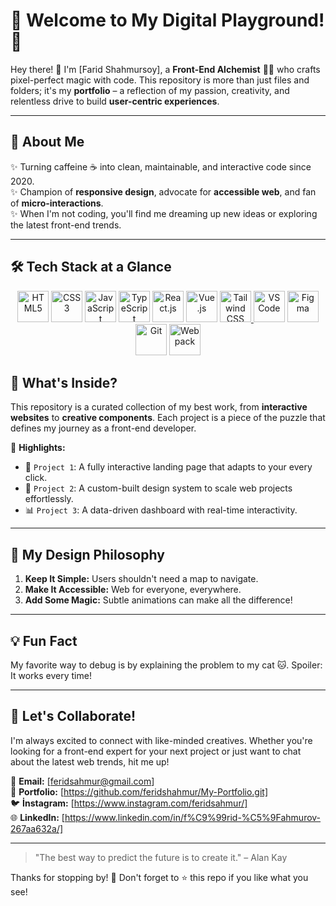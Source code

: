 

# 🌟 Welcome to My Digital Playground! 🌟


Hey there! 👋 I'm [Farid Shahmursoy], a **Front-End Alchemist** 🧙‍♂️ who crafts pixel-perfect magic with code. This repository is more than just files and folders; it's my **portfolio** – a reflection of my passion, creativity, and relentless drive to build **user-centric experiences**.

---

## 🚀 About Me

✨ Turning caffeine ☕ into clean, maintainable, and interactive code since 2020.  
✨ Champion of **responsive design**, advocate for **accessible web**, and fan of **micro-interactions**.  
✨ When I'm not coding, you'll find me dreaming up new ideas or exploring the latest front-end trends.  

---

## 🛠️ Tech Stack at a Glance

<div align="center">
  <a style="text-decoration: none;" href="https://developer.mozilla.org/en-US/docs/Web/HTML" target="_blank">
    <img src="https://cdn.worldvectorlogo.com/logos/html-1.svg" alt="HTML5" height="50">
  </a>
  <a style="text-decoration: none;" href="https://developer.mozilla.org/en-US/docs/Web/CSS" target="_blank">
    <img src="https://cdn.worldvectorlogo.com/logos/css-3.svg" alt="CSS3" height="50">
  </a>
  <a style="text-decoration: none;" href="https://developer.mozilla.org/en-US/docs/Web/JavaScript" target="_blank">
    <img src="https://cdn.worldvectorlogo.com/logos/javascript-1.svg" alt="JavaScript" height="50">
  </a>
  <a style="text-decoration: none;" href="https://www.typescriptlang.org/docs/" target="_blank">
    <img src="https://cdn.worldvectorlogo.com/logos/typescript.svg" alt="TypeScript" height="50">
  </a>
  <a style="text-decoration: none;" href="https://react.dev/" target="_blank">
    <img src="https://cdn.worldvectorlogo.com/logos/react-2.svg" alt="React.js" height="50">
  </a>
  <a style="text-decoration: none;" href="https://vuejs.org/guide/introduction.html" target="_blank">
    <img src="https://encrypted-tbn0.gstatic.com/images?q=tbn:ANd9GcSvsXyz8eDobC4MvaRkM3zmOZ9ETdrS0ozGCQ&s" alt="Vue.js" height="50">
  </a>
  <a href="https://tailwindcss.com/docs" target="_blank">
    <img src="https://cdn.worldvectorlogo.com/logos/tailwind-css-2.svg" alt="Tailwind CSS" height="50">
  </a>
  <a style="text-decoration: none;" href="https://code.visualstudio.com/docs" target="_blank">
    <img src="https://upload.wikimedia.org/wikipedia/commons/thumb/9/9a/Visual_Studio_Code_1.35_icon.svg/2048px-Visual_Studio_Code_1.35_icon.svg.png" alt="VS Code" height="50">
  </a>
  <a style="text-decoration: none;"  href="https://www.figma.com/resources/learn/" target="_blank">
    <img src="https://upload.wikimedia.org/wikipedia/commons/thumb/3/33/Figma-logo.svg/1200px-Figma-logo.svg.png" alt="Figma" height="50">
  </a>
  <a style="text-decoration: none;" href="https://git-scm.com/doc" target="_blank">
    <img src="https://cdn.worldvectorlogo.com/logos/git-icon.svg" alt="Git" height="50">
  </a>
  <a style="text-decoration: none;" href="https://webpack.js.org/concepts/" target="_blank">
    <img src="https://cdn.worldvectorlogo.com/logos/webpack.svg" alt="Webpack" height="50">
  </a>
  
</div>


## 📂 What's Inside?

This repository is a curated collection of my best work, from **interactive websites** to **creative components**. Each project is a piece of the puzzle that defines my journey as a front-end developer.  

👀 **Highlights:**  
- 🚦 `Project 1`: A fully interactive landing page that adapts to your every click.  
- 🎨 `Project 2`: A custom-built design system to scale web projects effortlessly.  
- 📊 `Project 3`: A data-driven dashboard with real-time interactivity.  

---

## 🌈 My Design Philosophy

1. **Keep It Simple:** Users shouldn't need a map to navigate.  
2. **Make It Accessible:** Web for everyone, everywhere.  
3. **Add Some Magic:** Subtle animations can make all the difference!  

---

## 💡 Fun Fact

 My favorite way to debug is by explaining the problem to my cat 🐱. Spoiler: It works every time!  

---

## 🤝 Let's Collaborate!

I'm always excited to connect with like-minded creatives. Whether you're looking for a front-end expert for your next project or just want to chat about the latest web trends, hit me up!  

📧 **Email:** [feridsahmur@gmail.com]  
💼 **Portfolio:** [https://github.com/feridshahmur/My-Portfolio.git]  
🐦 **İnstagram:** [https://www.instagram.com/feridsahmur/]  
🌐 **LinkedIn:** [https://www.linkedin.com/in/f%C9%99rid-%C5%9Fahmurov-267aa632a/]  

---

> "The best way to predict the future is to create it." – Alan Kay  

Thanks for stopping by! 💖 Don't forget to ⭐ this repo if you like what you see!
